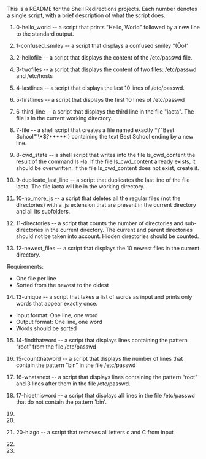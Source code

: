 This is a README for the Shell Redirections projects. Each number denotes a single script, with a brief description of what the script does.
1. 0-hello_world -- a script that prints "Hello, World" followed by a new line to the standard output.

2. 1-confused_smiley --  a script that displays a confused smiley "(Ôo)'

3. 2-hellofile -- a script that displays the content of the /etc/passwd file.

4. 3-twofiles --  a script that displays the content of two files: /etc/passwd and /etc/hosts

5. 4-lastlines -- a script that displays the last 10 lines of /etc/passwd.

6. 5-firstlines -- a script that displays the first 10 lines of /etc/passwd

7. 6-third_line -- a script that displays the third line in the file "iacta". The file is in the current working directory.

8. 7-file -- a shell script that creates a file named exactly \*\\'"Best School"\'\\*$\?\*\*\*\*\*:) containing the text Best School ending by a new line.

9. 8-cwd_state -- a shell script that writes into the file ls_cwd_content the result of the command ls -la. If the file ls_cwd_content already exists, it should be overwritten. If the file ls_cwd_content does not exist, create it.

10. 9-duplicate_last_line -- a script that duplicates the last line of the file iacta. The file iacta will be in the working directory.

11. 10-no_more_js -- a script that deletes all the regular files (not the directories) with a .js extension that are present in the current directory and all its subfolders.

12. 11-directories -- a script that counts the number of directories and sub-directories in the current directory. The current and parent directories should not be taken into account. Hidden directories should be counted.

13. 12-newest_files -- a script that displays the 10 newest files in the current directory.

Requirements:
 - One file per line
 - Sorted from the newest to the oldest

14. 13-unique -- a script that takes a list of words as input and prints only words that appear exactly once.

 - Input format: One line, one word
 - Output format: One line, one word
 - Words should be sorted

15. 14-findthatword -- a script that displays lines containing the pattern “root” from the file /etc/passwd

16. 15-countthatword -- a script that displays the number of lines that contain the pattern “bin” in the file /etc/passwd

17. 16-whatsnext -- a script that displays lines containing the pattern “root” and 3 lines after them in the file /etc/passwd.

18. 17-hidethisword -- a script that displays all lines in the file /etc/passwd that do not contain the pattern 'bin'.

19. 


20. 

21.  20-hiago -- a script that removes all letters c and C from input

22. 

23. 
